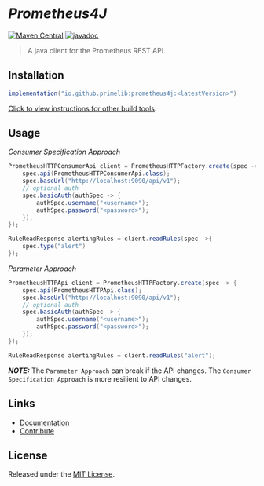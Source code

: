# *Prometheus4J*

[![Maven Central](https://img.shields.io/maven-central/v/io.github.primelib/prometheus4j)](https://central.sonatype.com/artifact/io.github.primelib/prometheus4j)
[![javadoc](https://javadoc.io/badge2/io.github.primelib/prometheus4j/javadoc.svg)](https://javadoc.io/doc/io.github.primelib/prometheus4j)

> A java client for the Prometheus REST API.

## Installation

```gradle
implementation("io.github.primelib:prometheus4j:<latestVersion>")
```

[Click to view instructions for other build tools](https://central.sonatype.com/artifact/io.github.primelib/prometheus4j).

## Usage

*Consumer Specification Approach*

```java
PrometheusHTTPConsumerApi client = PrometheusHTTPFactory.create(spec -> {
    spec.api(PrometheusHTTPConsumerApi.class);
    spec.baseUrl("http://localhost:9090/api/v1");
    // optional auth
    spec.basicAuth(authSpec -> {
        authSpec.username("<username>");
        authSpec.password("<password>");
    });
});

RuleReadResponse alertingRules = client.readRules(spec ->{
    spec.type("alert")
});
```

*Parameter Approach*

```java
PrometheusHTTPApi client = PrometheusHTTPFactory.create(spec -> {
    spec.api(PrometheusHTTPApi.class);
    spec.baseUrl("http://localhost:9090/api/v1");
    // optional auth
    spec.basicAuth(authSpec -> {
        authSpec.username("<username>");
        authSpec.password("<password>");
    });
});

RuleReadResponse alertingRules = client.readRules("alert");
```

**_NOTE:_** The  `Parameter Approach` can break if the API changes. The `Consumer Specification Approach` is more resilient to API changes.

## Links

- [Documentation](https://primelib.github.io)
- [Contribute](https://primelib.github.io/contribution/)

## License

Released under the [MIT License](./LICENSE).
